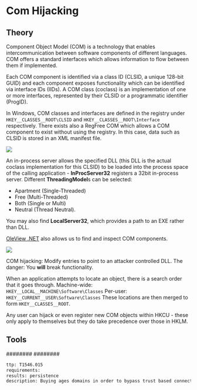 # Com Hijacking
## Theory
Component Object Model (COM) is a technology that enables intercommunication between software components of different languages. COM offers a standard interfaces which allows information to flow between them if implemented.

Each COM component is identified via a class ID (CLSID, a unique 128-bit GUID) and each component exposes functionality which can be identified via interface IDs (IIDs). A COM class (coclass) is an implementation of one or more interfaces, represented by their CLSID or a programmatic identifier (ProgID).

In Windows, COM classes and interfaces are defined in the registry under `HKEY__CLASSES__ROOT\CLSID` and `HKEY__CLASSES__ROOT\Interface` respectively. There exists also a RegFree COM which allows a COM component to exist without using the registry. In this case, data such as CLSID is stored in an XML manifest file.

 ![](/Images/regedit-com.png)

An in-process server allows the specified DLL (this DLL is the actual coclass implementation for this CLSID) to be loaded into the process space of the calling application - **InProcServer32** registers a 32bit in-process server.
Different **ThreadingModel**s can be selected:
* Apartment (Single-Threaded)
* Free (Multi-Threaded)
* Both (Single or Multi)
* Neutral (Thread Neutral).

You may also find **LocalServer32**, which provides a path to an EXE rather than DLL.

[OleView .NET](https://github.com/tyranid/oleviewdotnet) also allows us to find and inspect COM components.

 ![](/Images/oleview-com.png)

COM hijacking: Modify entries to point to an attacker controlled DLL.
The danger: You **will** break functionality.

When an application attempts to locate an object, there is a search order that it goes through.
Machine-wide: `HKEY__LOCAL__MACHINE\Software\Classes` 
Per-user: `HKEY__CURRENT__USER\Software\Classes`
These locations are then merged to form `HKEY__CLASSES__ROOT`.

Any user can hijack or even register new COM objects within HKCU - these only apply to themselves but they do take precedence over those in HKLM.


## Tools
########
########


```meta
ttp: T1546.015
requirements: 
results: persistence
description: Buying ages domains in order to bypass trust based connections
```